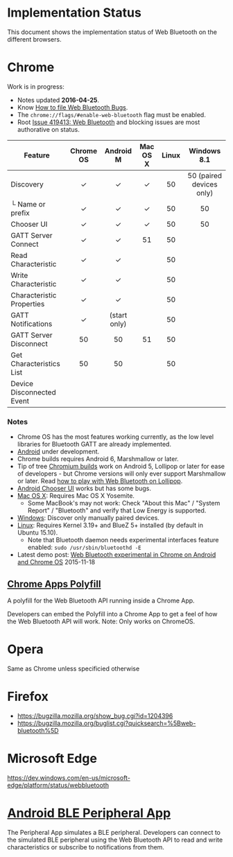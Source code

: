# Implementation Status
This document shows the implementation status of Web Bluetooth on the
different browsers.

# Chrome
Work is in progress:
* Notes updated **2016-04-25**.
* Know [How to file Web Bluetooth Bugs](https://www.chromium.org/developers/how-tos/file-web-bluetooth-bugs).
* The `chrome://flags/#enable-web-bluetooth` flag must be enabled.
* Root [Issue 419413: Web Bluetooth](https://code.google.com/p/chromium/issues/detail?id=419413) and blocking issues are most authorative on status.

Feature                   | Chrome OS | Android M | Mac OS X | Linux | Windows 8.1
------------------------- | :-------: | :-------: | :------: | :---: | :---------:
Discovery                 | ✓         | ✓         | ✓        | 50     | 50 (paired devices only)
└ Name or prefix          | ✓         | ✓         | ✓        | 50     | 50
Chooser UI                | ✓         | ✓         | ✓        | 50     | 50
GATT Server Connect       | ✓         | ✓         | 51       | 50
Read Characteristic       | ✓         | ✓         |          | 50
Write Characteristic      | ✓         | ✓         |          | 50
Characteristic Properties | ✓         | ✓         |          | 50
GATT Notifications        | ✓         | (start only) |    | 50
GATT Server Disconnect    | 50        | 50        | 51       | 50
Get Characteristics List  | 50        | 50        |          | 50
Device Disconnected Event |

### Notes

* Chrome OS has the most features working currently, as the low level libraries for Bluetooth GATT are already implemented.
* [Android](https://crbug.com/471536) under development.
 * Chrome builds requires Android 6, Marshmallow or later.
 * Tip of tree [Chromium builds](https://download-chromium.appspot.com/?platform=Android&type=snapshots) work on Android 5, Lollipop or later for ease of developers - but Chrome versions will only ever support Marshmallow or later. Read [how to play with Web Bluetooth on Lollipop](http://stackoverflow.com/q/34810194/422957).
 * [Android Chooser UI](https://crbug.com/436280) works but has some bugs.
* [Mac OS X](https://crbug.com/364359): Requires Mac OS X Yosemite.
  * Some MacBook's may not work: Check "About this Mac" / "System Report" / "Bluetooth" and verify that Low Energy is supported.
* [Windows](https://crbug.com/507419): Discover only manually paired devices.
* [Linux](https://crbug.com/570344): Requires Kernel 3.19+ and BlueZ 5+ installed (by default in Ubuntu 15.10).
  * Note that Bluetooth daemon needs experimental interfaces feature enabled: `sudo /usr/sbin/bluetoothd -E`  
* Latest demo post: [Web Bluetooth experimental in Chrome on Android and Chrome OS](https://www.w3.org/community/web-bluetooth/2015/11/18/web-bluetooth-experimental-in-chrome-on-android-and-chrome-os/) 2015-11-18

## [Chrome Apps Polyfill](https://github.com/WebBluetoothCG/chrome-app-polyfill)
A polyfill for the Web Bluetooth API running inside a Chrome App.

Developers can embed the Polyfill into a Chrome App to get a feel of how the
Web Bluetooth API will work. Note: Only works on ChromeOS.

# Opera
Same as Chrome unless specificied otherwise

# Firefox
- https://bugzilla.mozilla.org/show_bug.cgi?id=1204396
- https://bugzilla.mozilla.org/buglist.cgi?quicksearch=%5Bweb-bluetooth%5D

# Microsoft Edge
https://dev.windows.com/en-us/microsoft-edge/platform/status/webbluetooth

# [Android BLE Peripheral App](https://github.com/WebBluetoothCG/ble-test-peripheral-android)

The Peripheral App simulates a BLE peripheral. Developers can connect to
the simulated BLE peripheral using the Web Bluetooth API to read and write
characteristics or subscribe to notifications from them.
